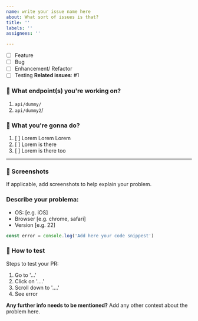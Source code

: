 ```yaml
---
name: write your issue name here
about: What sort of issues is that?
title: ''
labels: ''
assignees: ''

---
```


- [ ] Feature
- [ ] Bug
- [ ] Enhancement/ Refactor
- [ ] Testing
**Related issues**: 
#1

### :link:  What endpoint(s) you're working on?
1. `api/dummy/`
2. `api/dummy2`/

### :dart: What you're gonna do? 
1. [ ] Lorem Lorem Lorem
2. [ ] Lorem is there
3. [ ] Lorem is there too
---------
### :camera_flash:  Screenshots
If applicable, add screenshots to help explain your problem.

### Describe your problema:
 - OS: [e.g. iOS]
 - Browser [e.g. chrome, safari]
 - Version [e.g. 22]
 > 
 ```ts
 const error = console.log('Add here your code snippest')
 ```

### :compass:  How to test
Steps to test your PR:
1. Go to '...'
2. Click on '....'
3. Scroll down to '....'
4. See error

**Any further info needs to be mentioned?**
Add any other context about the problem here.
